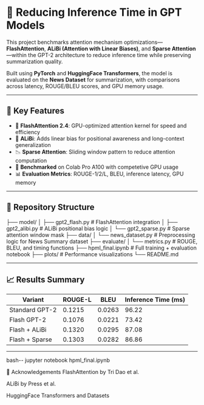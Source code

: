 # 🧠 Reducing Inference Time in GPT Models

This project benchmarks attention mechanism optimizations—**FlashAttention**, **ALiBi (Attention with Linear Biases)**, and **Sparse Attention**—within the GPT-2 architecture to reduce inference time while preserving summarization quality.

Built using **PyTorch** and **HuggingFace Transformers**, the model is evaluated on the **News Dataset** for summarization, with comparisons across latency, ROUGE/BLEU scores, and GPU memory usage.

---

## 🚀 Key Features

- 🔁 **FlashAttention 2.4**: GPU-optimized attention kernel for speed and efficiency  
- 🧭 **ALiBi**: Adds linear bias for positional awareness and long-context generalization  
- 📉 **Sparse Attention**: Sliding window pattern to reduce attention computation  
- 🧪 **Benchmarked** on Colab Pro A100 with competetive GPU usage  
- 📊 **Evaluation Metrics**: ROUGE-1/2/L, BLEU, inference latency, GPU memory

---

## 📂 Repository Structure
├── model/
│ ├── gpt2_flash.py # FlashAttention integration
│ ├── gpt2_alibi.py # ALiBi positional bias logic
│ └── gpt2_sparse.py # Sparse attention window mask
├── data/
│ └── news_dataset.py # Preprocessing logic for News Summary dataset
├── evaluate/
│ └── metrics.py # ROUGE, BLEU, and timing functions
├── hpml_final.ipynb # Full training + evaluation notebook
├── plots/ # Performance visualizations
└── README.md


---

## 📈 Results Summary

| Variant           | ROUGE-L | BLEU   | Inference Time (ms) |
|------------------|---------|--------|----------------------|
| Standard GPT-2    | 0.1215  | 0.0263 | 96.22                |
| Flash GPT-2       | 0.1076  | 0.0221 | 73.42                |
| Flash + ALiBi     | 0.1320  | 0.0295 | 87.08                |
| Flash + Sparse    | 0.1303  | 0.0282 | 86.86                |

---

bash--
jupyter notebook hpml_final.ipynb

🙌 Acknowledgements
FlashAttention by Tri Dao et al.

ALiBi by Press et al.

HuggingFace Transformers and Datasets





